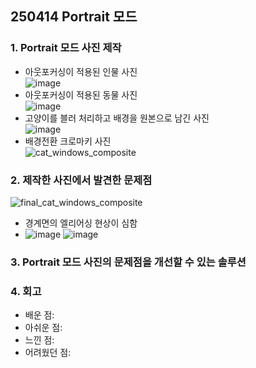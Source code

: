 ## 250414 Portrait 모드


### 1. Portrait 모드 사진 제작

- 아웃포커싱이 적용된 인물 사진  
  ![image](https://github.com/user-attachments/assets/79fd1a5f-0968-4371-88e0-1a97bf0ed8f2)
- 아웃포커싱이 적용된 동물 사진  
  ![image](https://github.com/user-attachments/assets/4525e731-58f1-4951-963b-537544836846)
- 고양이를 블러 처리하고 배경을 원본으로 남긴 사진  
  ![image](https://github.com/user-attachments/assets/047a4b88-e43d-4137-aa85-caf1e61eb6d6)
- 배경전환 크로마키 사진  
  ![cat_windows_composite](https://github.com/user-attachments/assets/55b9e3d7-f596-47bb-bb20-519548d1cd66)

### 2. 제작한 사진에서 발견한 문제점

![final_cat_windows_composite](https://github.com/user-attachments/assets/c2159285-c343-4f4e-9d60-afd77eef79e2)
- 경계면의 엘리어싱 현상이 심함
- ![image](https://github.com/user-attachments/assets/0b2df480-3b6b-4e6a-8cca-e6ca1f450bcb) ![image](https://github.com/user-attachments/assets/1d891090-5d60-4a8a-931f-829cf15884f2)


### 3. Portrait 모드 사진의 문제점을 개선할 수 있는 솔루션

### 4. 회고
- 배운 점:
- 아쉬운 점:
- 느낀 점:
- 어려웠던 점:
